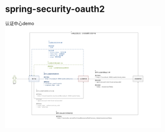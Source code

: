 # spring-security-oauth2
认证中心demo
![image](https://github.com/xshwhy/spring-security-oauth2/blob/master/image/123.png)
